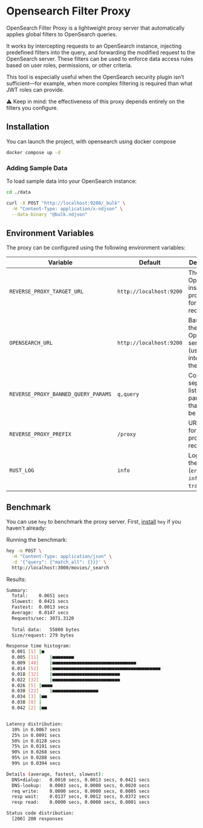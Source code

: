 # Opensearch Filter Proxy 

OpenSearch Filter Proxy is a lightweight proxy server that automatically applies global filters to OpenSearch queries.

It works by intercepting requests to an OpenSearch instance, injecting predefined filters into the query, and forwarding the modified request to the OpenSearch server. These filters can be used to enforce data access rules based on user roles, permissions, or other criteria.

This tool is especially useful when the OpenSearch security plugin isn’t sufficient—for example, when more complex filtering is required than what JWT roles can provide. 

⚠️ Keep in mind: the effectiveness of this proxy depends entirely on the filters you configure.

## Installation

You can launch the project, with opensearch using docker compose

```bash
docker compose up -d
```
### Adding Sample Data
To load sample data into your OpenSearch instance:

```bash
cd ./data 

curl -X POST "http://localhost:9200/_bulk" \
  -H "Content-Type: application/x-ndjson" \
  --data-binary "@bulk.ndjson"

```

## Environment Variables

The proxy can be configured using the following environment variables:

| Variable                         | Default                | Description                                                                |
|----------------------------------|------------------------|----------------------------------------------------------------------------|
| `REVERSE_PROXY_TARGET_URL`       | `http://localhost:9200` | The target OpenSearch instance the proxy forwards requests to.             |
| `OPENSEARCH_URL`                 | `http://localhost:9200` | Base URL of the OpenSearch server (used internally by the proxy).          |
| `REVERSE_PROXY_BANNED_QUERY_PARAMS` | `q,query`             | Comma-separated list of query parameters that should be blocked.|
| `REVERSE_PROXY_PREFIX`           | `/proxy`                | URL prefix for routing proxied requests.                                   |
| `RUST_LOG`                       | `info`                  | Log level for the proxy (`error`, `warn`, `info`, `debug`, `trace`).       |


## Benchmark

You can use `hey` to benchmark the proxy server. First, [install](https://github.com/rakyll/hey) `hey` if you haven't already:

Running the benchmark:

```bash
hey -m POST \
  -H "Content-Type: application/json" \
  -d '{"query": {"match_all": {}}}' \
  http://localhost:3000/movies/_search
```

Results:

```bash
Summary:
  Total:	0.0651 secs
  Slowest:	0.0421 secs
  Fastest:	0.0013 secs
  Average:	0.0147 secs
  Requests/sec:	3071.3120
  
  Total data:	55800 bytes
  Size/request:	279 bytes

Response time histogram:
  0.001 [1]	|■
  0.005 [11]	|■■■■■■■■
  0.009 [40]	|■■■■■■■■■■■■■■■■■■■■■■■■■■■■■■■
  0.014 [52]	|■■■■■■■■■■■■■■■■■■■■■■■■■■■■■■■■■■■■■■■■
  0.018 [32]	|■■■■■■■■■■■■■■■■■■■■■■■■■
  0.022 [32]	|■■■■■■■■■■■■■■■■■■■■■■■■■
  0.026 [5]	|■■■■
  0.030 [22]	|■■■■■■■■■■■■■■■■■
  0.034 [3]	|■■
  0.038 [0]	|
  0.042 [2]	|■■


Latency distribution:
  10% in 0.0067 secs
  25% in 0.0091 secs
  50% in 0.0128 secs
  75% in 0.0191 secs
  90% in 0.0268 secs
  95% in 0.0288 secs
  99% in 0.0394 secs

Details (average, fastest, slowest):
  DNS+dialup:	0.0010 secs, 0.0013 secs, 0.0421 secs
  DNS-lookup:	0.0003 secs, 0.0000 secs, 0.0020 secs
  req write:	0.0000 secs, 0.0000 secs, 0.0005 secs
  resp wait:	0.0137 secs, 0.0012 secs, 0.0372 secs
  resp read:	0.0000 secs, 0.0000 secs, 0.0001 secs

Status code distribution:
  [200]	200 responses
```
